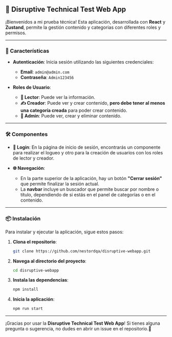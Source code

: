 ## 🌟 Disruptive Technical Test Web App

¡Bienvenidos a mi prueba técnica! Esta aplicación, desarrollada con **React** y **Zustand**, permite la gestión contenido y categorias con diferentes roles y permisos.

---

### 🚀 Características

- **Autenticación**: Inicia sesión utilizando las siguientes credenciales:
  - **Email**: `admin@admin.com`
  - **Contraseña**: `Admin123456`

- **Roles de Usuario**:
  - **📖 Lector**: Puede ver la información.
  - **✍️ Creador**: Puede ver y crear contenido, **pero debe tener al menos una categoría creada** para poder crear contenido.
  - **👑 Admin**: Puede ver, crear y eliminar contenido.

---

### 🛠️ Componentes

- **🔑 Login**: En la página de inicio de sesión, encontrarás un componente para realizar el logueo y otro para la creación de usuarios con los roles de lector y creador.

- **🌐 Navegación**: 
  - En la parte superior de la aplicación, hay un botón **"Cerrar sesión"** que permite finalizar la sesión actual.
  - La **navbar** incluye un buscador que permite buscar por nombre o título, dependiendo de si estás en el panel de categorías o en el contenido.

---

### 📦 Instalación

Para instalar y ejecutar la aplicación, sigue estos pasos:

1. **Clona el repositorio**:
   ```bash
   git clone https://github.com/nestordqa/disruptive-webapp.git
   ```

2. **Navega al directorio del proyecto**:
   ```bash
   cd disruptive-webapp
   ```

3. **Instala las dependencias**:
   ```bash
   npm install
   ```

4. **Inicia la aplicación**:
   ```bash
   npm run start
   ```

---

¡Gracias por usar la **Disruptive Technical Test Web App**! Si tienes alguna pregunta o sugerencia, no dudes en abrir un issue en el repositorio.🌟